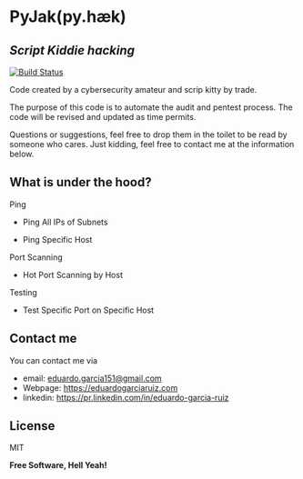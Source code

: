 # PyJak(py.hæk)
## _Script Kiddie hacking_

[![Build Status](https://travis-ci.org/microsoft/node-diagnostic-channel.svg?branch=master&amp;status=errored)](https://travis-ci.org/joemccann/dillinger)

Code created by a cybersecurity amateur and scrip kitty by trade.

The purpose of this code is to automate the audit and pentest process. The code will be revised and updated as time permits.

Questions or suggestions, feel free to drop them in the toilet to be read by someone who cares. Just kidding, feel free to contact me at the information below.

## What is under the hood?
Ping

- Ping All IPs of Subnets

- Ping Specific Host 

Port Scanning

- Hot Port Scanning by Host

Testing

- Test Specific Port on Specific Host


## Contact me
You can contact me via 
- email: eduardo.garcia151@gmail.com
- Webpage: https://eduardogarciaruiz.com
- linkedin: https://pr.linkedin.com/in/eduardo-garcia-ruiz



## License

MIT

**Free Software, Hell Yeah!**
